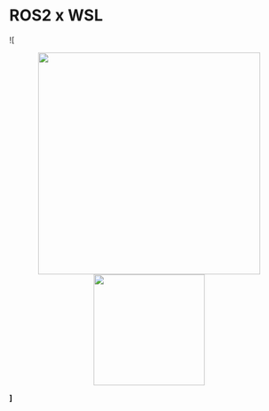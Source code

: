 # ROS2 x WSL
![<div align="center">
  <img src="https://upload.wikimedia.org/wikipedia/commons/b/bb/Ros_logo.svg" width="400" />
  <b>
  <img src="https://upload.wikimedia.org/wikipedia/commons/4/49/Windows_Subsystem_for_Linux_logo.png" width="200" />
</div>]
